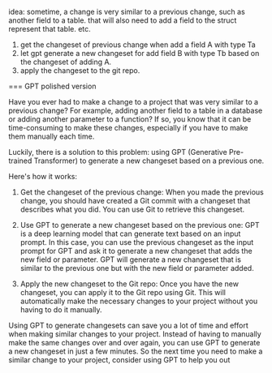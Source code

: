 idea: sometime, a change is very similar to a previous change, such as another field to a table.
that will also need to add a field to the struct represent that table. etc.

1. get the changeset of previous change when add a field A with type Ta
2. let gpt generate a new changeset for add field B with type Tb based on the changeset of adding A.
3. apply the changeset to the git repo.

=== GPT polished version

Have you ever had to make a change to a project that was very similar to a previous change? For example, adding another field to a table in a database or adding another parameter to a function? If so, you know that it can be time-consuming to make these changes, especially if you have to make them manually each time.

Luckily, there is a solution to this problem: using GPT (Generative Pre-trained Transformer) to generate a new changeset based on a previous one.

Here's how it works:

1. Get the changeset of the previous change: When you made the previous change, you should have created a Git commit with a changeset that describes what you did. You can use Git to retrieve this changeset.

2. Use GPT to generate a new changeset based on the previous one: GPT is a deep learning model that can generate text based on an input prompt. In this case, you can use the previous changeset as the input prompt for GPT and ask it to generate a new changeset that adds the new field or parameter. GPT will generate a new changeset that is similar to the previous one but with the new field or parameter added.

3. Apply the new changeset to the Git repo: Once you have the new changeset, you can apply it to the Git repo using Git. This will automatically make the necessary changes to your project without you having to do it manually.

Using GPT to generate changesets can save you a lot of time and effort when making similar changes to your project. Instead of having to manually make the same changes over and over again, you can use GPT to generate a new changeset in just a few minutes. So the next time you need to make a similar change to your project, consider using GPT to help you out
